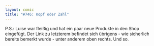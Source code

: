 ```yaml
---
layout: comic
title: "#746: Kopf oder Zahl"
---
```


P.S.: Luise war fleißig und hat ein paar neue Produkte in den Shop eingefügt. Der Link zu letzterem befindet sich übrigens - wie sicherlich bereits bemerkt wurde - unter anderem oben rechts.
Und so.
